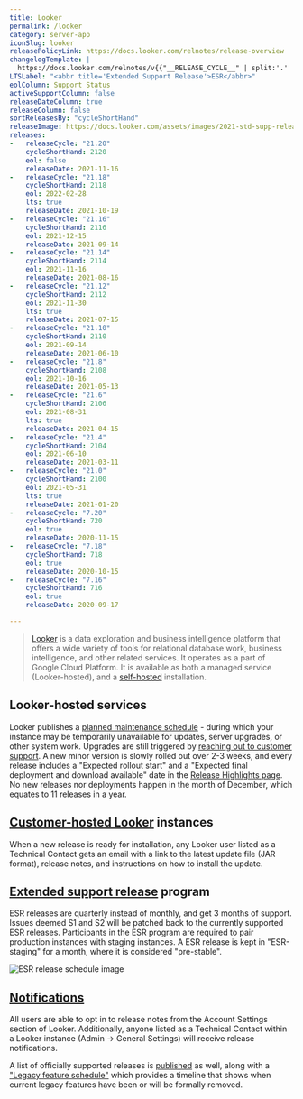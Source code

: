 ```yaml
---
title: Looker
permalink: /looker
category: server-app
iconSlug: looker
releasePolicyLink: https://docs.looker.com/relnotes/release-overview
changelogTemplate: |
  https://docs.looker.com/relnotes/v{{"__RELEASE_CYCLE__" | split:'.' | first}}-changelog#{{"__RELEASE_CYCLE__"}}
LTSLabel: "<abbr title='Extended Support Release'>ESR</abbr>"
eolColumn: Support Status
activeSupportColumn: false
releaseDateColumn: true
releaseColumn: false
sortReleasesBy: "cycleShortHand"
releaseImage: https://docs.looker.com/assets/images/2021-std-supp-releases.png
releases:
-   releaseCycle: "21.20"
    cycleShortHand: 2120
    eol: false
    releaseDate: 2021-11-16
-   releaseCycle: "21.18"
    cycleShortHand: 2118
    eol: 2022-02-28
    lts: true
    releaseDate: 2021-10-19
-   releaseCycle: "21.16"
    cycleShortHand: 2116
    eol: 2021-12-15
    releaseDate: 2021-09-14
-   releaseCycle: "21.14"
    cycleShortHand: 2114
    eol: 2021-11-16
    releaseDate: 2021-08-16
-   releaseCycle: "21.12"
    cycleShortHand: 2112
    eol: 2021-11-30
    lts: true
    releaseDate: 2021-07-15
-   releaseCycle: "21.10"
    cycleShortHand: 2110
    eol: 2021-09-14
    releaseDate: 2021-06-10
-   releaseCycle: "21.8"
    cycleShortHand: 2108
    eol: 2021-10-16
    releaseDate: 2021-05-13
-   releaseCycle: "21.6"
    cycleShortHand: 2106
    eol: 2021-08-31
    lts: true
    releaseDate: 2021-04-15
-   releaseCycle: "21.4"
    cycleShortHand: 2104
    eol: 2021-06-10
    releaseDate: 2021-03-11
-   releaseCycle: "21.0"
    cycleShortHand: 2100
    eol: 2021-05-31
    lts: true
    releaseDate: 2021-01-20
-   releaseCycle: "7.20"
    cycleShortHand: 720
    eol: true
    releaseDate: 2020-11-15
-   releaseCycle: "7.18"
    cycleShortHand: 718
    eol: true
    releaseDate: 2020-10-15
-   releaseCycle: "7.16"
    cycleShortHand: 716
    eol: true
    releaseDate: 2020-09-17

---
```


>[Looker](https://looker.com/) is a data exploration and business intelligence platform that offers a wide variety of tools for relational database work, business intelligence, and other related services. It operates as a part of Google Cloud Platform. It is available as both a managed service (Looker-hosted), and a [self-hosted](https://docs.looker.com/setup-and-management/looker-hosted-install) installation.

## Looker-hosted services

Looker publishes a [planned maintenance schedule][schedule] - during which your instance may be temporarily unavailable for updates, server upgrades, or other system work. Upgrades are still triggered by [reaching out to customer support][best-practices]. A new minor version is slowly rolled out over 2-3 weeks, and every release includes a "Expected rollout start" and a "Expected final deployment and download available" date in the [Release Highlights page](https://docs.looker.com/relnotes). No new releases nor deployments happen in the month of December, which equates to 11 releases in a year.

## [Customer-hosted Looker][self-hosted] instances

When a new release is ready for installation, any Looker user listed as a Technical Contact gets an email with a link to the latest update file (JAR format), release notes, and instructions on how to install the update.

## [Extended support release][esr] program

ESR releases are quarterly instead of monthly, and get 3 months of support. Issues deemed S1 and S2 will be patched back to the currently supported ESR releases. Participants in the ESR program are required to pair production instances with staging instances. A ESR release is kept in "ESR-staging" for a month, where it is considered "pre-stable".

![ESR release schedule image](https://docs.looker.com/assets/images/2021-std-esr-supp-releases.png)

## [Notifications][emails]

All users are able to opt in to release notes from the Account Settings section of Looker. Additionally, anyone listed as a Technical Contact within a Looker instance (Admin -> General Settings) will receive release notifications.

A list of officially supported releases is [published](https://docs.looker.com/relnotes/supported-releases) as well, along with a ["Legacy feature schedule"][lfs] which provides a timeline that shows when current legacy features have been or will be formally removed.

[self-hosted]: https://docs.looker.com/setup-and-management/on-prem-mgmt "Managing a customer-hosted deployment"
[esr]: https://docs.looker.com/relnotes/esr-overview "Standard extended support release program overview"
[emails]: https://docs.looker.com/relnotes/release-emails "Release deployment emails"
[schedule]: https://docs.looker.com/relnotes/hosted-maintenance-hours "Google maintenance policy for Looker-hosted services"
[best-practices]: https://help.looker.com/hc/articles/360023639354 "Best Practices when Updating your Looker Instance"
[lfs]: https://docs.looker.com/relnotes/legacy-feature-schedule#legacy_feature_schedule "Legacy feature schedule"
